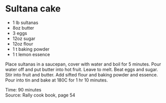 # Sultana cake

* 1 lb sultanas
* 8oz butter
* 3 eggs
* 12oz sugar
* 12oz flour
* 1 t baking powder
* 1 t lemon essence

Place sultanas in a saucepan, cover with water and boil for 5 minutes.  Pour water off and put butter into hot fruit.  Leave to melt.  Beat eggs and sugar.  Stir into fruit and butter.  Add sifted flour and baking powder and essence.  Pour into tin and bake at 180C for 1 hr 10 minutes.

Time: 90 minutes  
Source: Rally cook book, page 54


